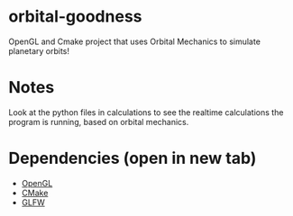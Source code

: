 # orbital-goodness
OpenGL and Cmake project that uses Orbital Mechanics to simulate planetary orbits!

# Notes
Look at the python files in calculations to see the realtime calculations the program is running, based on orbital mechanics.

# Dependencies (open in new tab)
* [OpenGL](https://www.opengl.org/)
* [CMake](https://cmake.org/)
* [GLFW](https://www.glfw.org/)